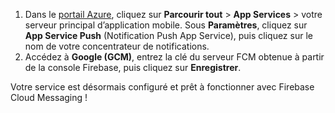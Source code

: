 
1. Dans le [portail Azure](https://portal.azure.com/), cliquez sur **Parcourir tout** > **App Services** > votre serveur principal d’application mobile. Sous **Paramètres**, cliquez sur **App Service Push** (Notification Push App Service), puis cliquez sur le nom de votre concentrateur de notifications.
2. Accédez à **Google (GCM)**, entrez la clé du serveur FCM obtenue à partir de la console Firebase, puis cliquez sur **Enregistrer**.

Votre service est désormais configuré et prêt à fonctionner avec Firebase Cloud Messaging !

<!-- URLs. -->

<!-- images -->


<!--HONumber=Nov16_HO3-->


